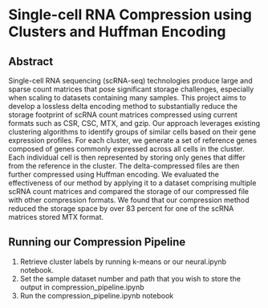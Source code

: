 # Single-cell RNA Compression using Clusters and Huffman Encoding

## Abstract
Single-cell RNA sequencing (scRNA-seq) technologies produce large and sparse count matrices that pose significant storage challenges, especially when scaling to datasets containing many samples. This project aims to develop a lossless delta encoding method to substantially reduce the storage footprint of scRNA count matrices compressed using current formats such as CSR, CSC, MTX, and gzip. Our approach leverages existing clustering algorithms to identify groups of similar cells based on their gene expression profiles. For each cluster, we generate a set of reference genes composed of genes commonly expressed across all cells in the cluster. Each individual cell is then represented by storing only genes that differ from the reference in the cluster. The delta-compressed files are then further compressed using Huffman encoding. We evaluated the effectiveness of our method by applying it to a dataset comprising multiple scRNA count matrices and compared the storage of our compressed file with other compression formats. We found that our compression method reduced the storage space by over 83 percent for one of the scRNA matrices stored MTX format.

## Running our Compression Pipeline
1. Retrieve cluster labels by running k-means or our neural.ipynb notebook.
2. Set the sample dataset number and path that you wish to store the output in compression_pipeline.ipynb
3. Run the compression_pipeline.ipynb notebook
